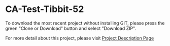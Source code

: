 # CA-Test-Tibbit-52

To download the most recent project without installing GIT, please press the green "Clone or Download" button and select "Download ZIP".

For more detail about this project, please visit <a href="http://tibbo.com/programmable/applications/i2c-spi/16-bit-dac.html" target="_blank">Project Description Page</a>
